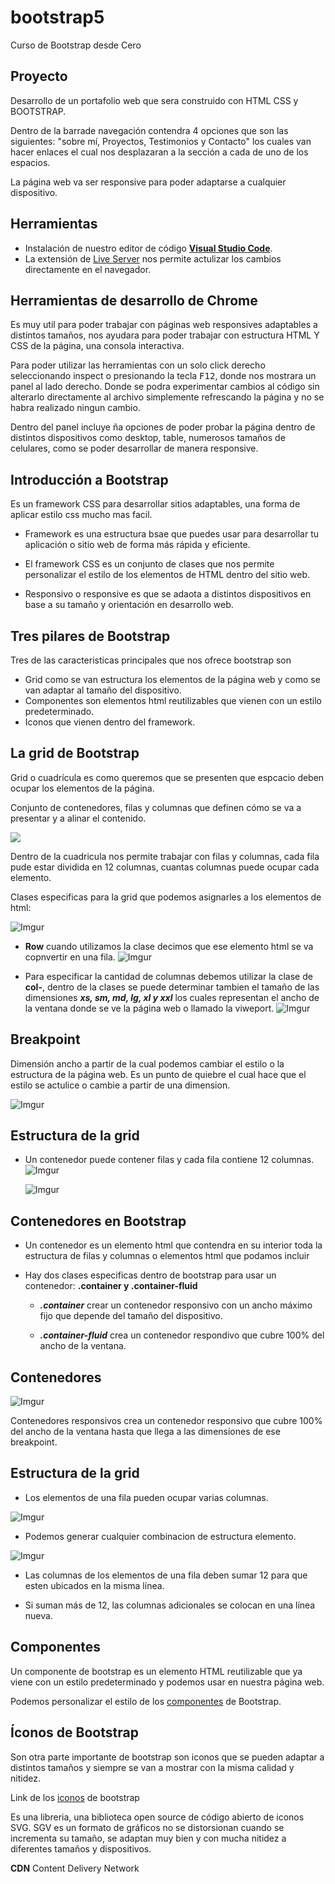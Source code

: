 # bootstrap5
Curso de Bootstrap desde Cero

## Proyecto
  Desarrollo de un portafolio web que sera construido con HTML CSS y BOOTSTRAP.

  Dentro de la barrade navegación contendra 4 opciones que son las siguientes: "sobre mí, Proyectos, Testimonios y Contacto" los cuales van hacer enlaces el cual nos desplazaran a la sección a cada de uno de los espacios.

  La página web va ser responsive para poder adaptarse a cualquier dispositivo.

## Herramientas
  - Instalación de nuestro editor de código [**Visual Studio Code**](https://code.visualstudio.com/).
  - La extensión de [Live Server](https://marketplace.visualstudio.com/items?itemName=ritwickdey.LiveServer) nos permite actulizar los cambios directamente en el navegador.

## Herramientas de desarrollo de Chrome
  Es muy util para poder trabajar con páginas web responsives adaptables a distintos tamaños, nos ayudara para poder trabajar con estructura HTML Y CSS de la página, una consola interactiva.

  Para poder utilizar las herramientas con un solo click derecho seleccionando inspect o presionando la tecla <kbd>F12</kbd>, donde nos mostrara un panel al lado derecho. Donde se podra experimentar cambios al código sin alterarlo directamente al archivo simplemente refrescando la página y no se habra realizado ningun cambio.

  Dentro del panel incluye ña opciones de poder probar la página dentro de distintos dispositivos como desktop, table, numerosos tamaños de celulares, como se poder desarrollar de manera responsive.

## Introducción a Bootstrap
  Es un framework CSS para desarrollar sitios adaptables, una forma de aplicar estilo css mucho mas facil.

  - Framework es una estructura bsae que puedes usar para desarrollar tu aplicación o sitio web de forma más rápida y eficiente.

  - El framework CSS es un conjunto de clases que nos permite personalizar el estilo de los elementos de HTML dentro del sitio web.

  - Responsivo o responsive es que se adaota a distintos  dispositivos en base a su tamaño y orientación en desarrollo web.

## Tres pilares de Bootstrap
  Tres de las caracteristicas principales que nos ofrece bootstrap son 
  
  - Grid como se van estructura los elementos de la página web y como se van adaptar al tamaño del dispositivo.
  - Componentes son elementos html reutilizables que vienen con un estilo predeterminado.
  - Iconos que vienen dentro del framework.

## La grid de Bootstrap
  Grid o cuadrícula es como queremos que se presenten que espcacio deben ocupar los elementos de la página.

  Conjunto de contenedores, filas y columnas que definen cómo se va a presentar y a alinar el contenido.

  ![](https://images04.nicepage.com/feature/447593/es/80-grid-layouts.jpg)

  Dentro de la cuadricula nos permite trabajar con filas y columnas, cada fila pude estar dividida en 12 columnas, cuantas columnas puede ocupar cada elemento.

  Clases especificas para la grid que podemos asignarles a los elementos de html:

  ![Imgur](https://i.imgur.com/catK4rL.png) 

  - **Row** cuando utilizamos la clase decimos que ese elemento html se va copnvertir en una fila.
  ![Imgur](https://i.imgur.com/ve1lNNC.png)

  - Para especificar la cantidad de columnas debemos utilizar la clase de **col-**, dentro de la clases se puede determinar tambien el tamaño de las dimensiones ***xs, sm, md, lg, xl y xxl*** los cuales representan el ancho de la ventana donde se ve la página web o llamado la viweport.
  ![Imgur](https://i.imgur.com/deYA28B.png)

## Breakpoint
  Dimensión ancho a partir de la cual podemos cambiar el estilo o la estructura de la página web. Es un punto de quiebre el cual hace que el estilo se actulice o cambie a partir de una dimension.

  ![Imgur](https://i.imgur.com/5OUnxuZ.png)

## Estructura de la grid
  - Un contenedor puede contener filas y cada fila contiene 12 columnas.
    ![Imgur](https://i.imgur.com/XVnLM30.png)

    ![Imgur](https://i.imgur.com/LrzvUTn.png)


## Contenedores en Bootstrap

  - Un contenedor es un elemento html que contendra en su interior toda la estructura de filas y columnas o elementos html que podamos incluir

  - Hay dos clases especificas dentro de bootstrap para usar un contenedor: **.container y .container-fluid**

    - ***.container*** crear un contenedor responsivo con un ancho máximo fijo que depende del tamaño del dispositivo.

    - ***.container-fluid*** crea un contenedor respondivo que cubre 100% del ancho de la ventana.

## Contenedores

  ![Imgur](https://i.imgur.com/BrbbjNP.png)

  Contenedores responsivos crea un contenedor responsivo que cubre 100% del ancho de la ventana hasta que llega  a las dimensiones de ese breakpoint.

## Estructura de la grid
  - Los elementos de una fila pueden ocupar varias columnas.

  ![Imgur](https://i.imgur.com/kGTOUX3.png)

  - Podemos generar cualquier combinacion de estructura elemento.

  ![Imgur](https://i.imgur.com/pRFevDo.png)

  - Las columnas de los elementos de una fila deben sumar 12 para que esten ubicados en la misma línea.

  - Si suman más de 12, las columnas adicionales se colocan en una línea nueva.

## Componentes
  Un componente de bootstrap es un elemento HTML reutilizable que ya viene con un estilo predeterminado y podemos usar en nuestra página web.

  Podemos personalizar el estilo de los [componentes](https://getbootstrap.com/docs/5.2/components/accordion/) de Bootstrap.

## Íconos de Bootstrap
  Son otra parte importante de bootstrap son iconos que se pueden adaptar a distintos tamaños y siempre se van a mostrar con la misma calidad y nitidez.

  Link de los [iconos](https://icons.getbootstrap.com/) de bootstrap

  Es una libreria, una biblioteca open source de código abierto de iconos SVG. SGV es un formato de gráficos no se distorsionan cuando se incrementa su tamaño, se adaptan muy bien y con mucha nitidez a diferentes tamaños y dispositivos.

  **CDN** Content Delivery Network
